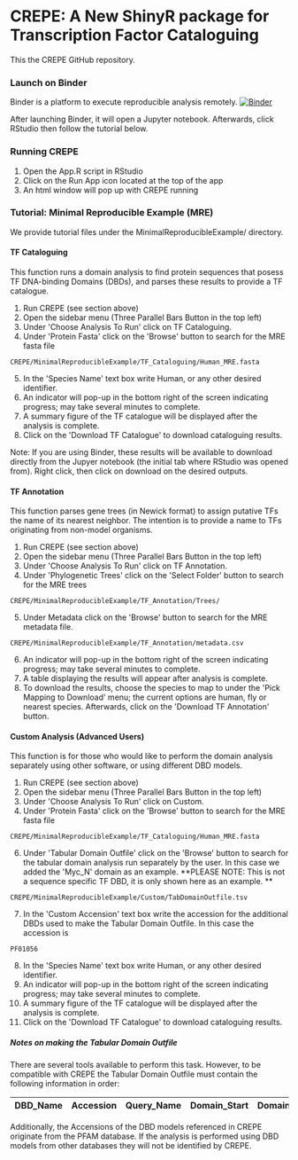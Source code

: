 # CREPE: A New ShinyR package for Transcription Factor Cataloguing 
This the CREPE GitHub repository. 

### Launch on Binder
Binder is a platform to execute reproducible analysis remotely. 
[![Binder](https://mybinder.org/badge_logo.svg)](https://mybinder.org/v2/gh/dirostri/CREPEBinder/main)

After launching Binder, it will open a Jupyter notebook. Afterwards, click RStudio then follow the tutorial below. 

### Running CREPE
1. Open the App.R script in RStudio
2. Click on the Run App icon located at the top of the app
3. An html window will pop up with CREPE running

### Tutorial: Minimal Reproducible Example (MRE)
We provide tutorial files under the MinimalReproducibleExample/ directory.

#### TF Cataloguing
This function runs a domain analysis to find protein sequences that posess TF DNA-binding Domains (DBDs), and parses these results to provide a TF catalogue. 

1. Run CREPE (see section above)
2. Open the sidebar menu (Three Parallel Bars Button in the top left)
3. Under 'Choose Analysis To Run' click on TF Cataloguing. 
4. Under 'Protein Fasta' click on the 'Browse' button to search for the MRE fasta file
```
CREPE/MinimalReproducibleExample/TF_Cataloguing/Human_MRE.fasta
```
5. In the 'Species Name' text box write Human, or any other desired identifier. 
6. An indicator will pop-up in the bottom right of the screen indicating progress; may take several minutes to complete. 
7. A summary figure of the TF catalogue will be displayed after the analysis is complete. 
8. Click on the 'Download TF Catalogue' to download cataloguing results. 

Note: If you are using Binder, these results will be available to download directly from the Jupyer notebook (the initial tab where RStudio was opened from). Right click, then click on download on the desired outputs. 

#### TF Annotation
This function parses gene trees (in Newick format) to assign putative TFs the name of its nearest neighbor. The intention is to provide a name to TFs originating from non-model organisms. 

1. Run CREPE (see section above)
2. Open the sidebar menu (Three Parallel Bars Button in the top left)
3. Under 'Choose Analysis To Run' click on TF Annotation.
4. Under 'Phylogenetic Trees' click on the 'Select Folder' button to search for the MRE trees
```
CREPE/MinimalReproducibleExample/TF_Annotation/Trees/
```
5. Under Metadata click on the 'Browse' button to search for the MRE metadata file.
```
CREPE/MinimalReproducibleExample/TF_Annotation/metadata.csv
```
6. An indicator will pop-up in the bottom right of the screen indicating progress; may take several minutes to complete. 
7.  A table displaying the results will appear after analysis is complete. 
8.  To download the results, choose the species to map to under the 'Pick Mapping to Download' menu; the current options are human, fly or nearest species. Afterwards, click on the 'Download TF Annotation' button.

#### Custom Analysis (Advanced Users)
This function is for those who would like to perform the domain analysis separately using other software, or using different DBD models. 

1. Run CREPE (see section above)
2. Open the sidebar menu (Three Parallel Bars Button in the top left)
3. Under 'Choose Analysis To Run' click on Custom.
4. Under 'Protein Fasta' click on the 'Browse' button to search for the MRE fasta file
```
CREPE/MinimalReproducibleExample/TF_Cataloguing/Human_MRE.fasta
```
6. Under 'Tabular Domain Outfile' click on the 'Browse' button to search for the tabular domain analysis run separately by the user. In this case we added the 'Myc_N' domain as an example. 
**PLEASE NOTE: This is not a sequence specific TF DBD, it is only shown here as an example. **
```
CREPE/MinimalReproducibleExample/Custom/TabDomainOutfile.tsv
```
7. In the 'Custom Accension' text box write the accession for the additional DBDs used to make the Tabular Domain Outfile. In this case the accession is
```
PF01056
```
8. In the 'Species Name' text box write Human, or any other desired identifier. 
9. An indicator will pop-up in the bottom right of the screen indicating progress; may take several minutes to complete. 
10. A summary figure of the TF catalogue will be displayed after the analysis is complete.
11. Click on the 'Download TF Catalogue' to download cataloguing results.

##### Notes on making the Tabular Domain Outfile
There are several tools available to perform this task. However, to be compatible with CREPE the Tabular Domain Outfile must contain the following information in order: 

| DBD_Name        | Accession     | Query_Name   | Domain_Start   | Domain_Start   |
| ---------------:|:-------------:|-------------:|---------------:|---------------:|

Additionally, the Accensions of the DBD models referenced in CREPE originate from the PFAM database. If the analysis is performed using DBD models from other databases they will not be identified by CREPE. 







